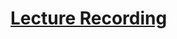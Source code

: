 # [Lecture Recording](https://cnm-edu.zoom.us/rec/share/qvnZdLbFmsyIV9AtydW7ikOiTnoz1U7s3WNSPJQSgae8zS1C48Yo3IG2YShvjgd9.JsYhs8YYA6WagQS6?startTime=1634736126000)